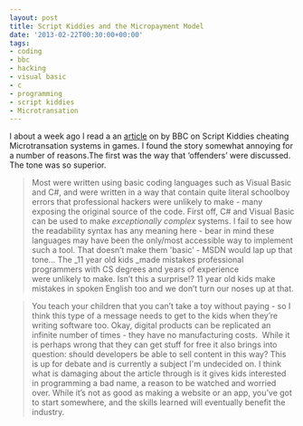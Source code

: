 ```yaml
---
layout: post
title: Script Kiddies and the Micropayment Model
date: '2013-02-22T00:30:00+00:00'
tags:
- coding
- bbc
- hacking
- visual basic
- c
- programming
- script kiddies
- Microtransation
---
```

I about a week ago I read a an [article](http://www.bbc.co.uk/news/technology-21371609) on by BBC on Script Kiddies cheating Microtransation systems in games. I found the story somewhat annoying for a number of reasons.The first was the way that ‘offenders’ were discussed. The tone was so superior.

> Most were written using basic coding languages such as Visual Basic and C#, and were written in a way that contain quite literal schoolboy errors that professional hackers were unlikely to make - many exposing the original source of the code.
First off, C# and Visual Basic can be used to make _exceptionally complex_ systems. I fail to see how the readability syntax has any meaning here - bear in mind these languages may have been the only/most accessible way to implement such a tool. That doesn’t make them 'basic’ - MSDN would lap up that tone…
The _11 year old kids _made mistakes professional programmers with CS degrees and years of experience were unlikely to make. Isn’t this a surprise!? 11 year old kids make mistakes in spoken English too and we don’t turn our noses up at that.

> You teach your children that you can’t take a toy without paying - so I think this type of a message needs to get to the kids when they’re writing software too.
Okay, digital products can be replicated an infinite number of times - they have no manufacturing costs.  While it is perhaps wrong that they can get stuff for free it also brings into question: should developers be able to sell content in this way? This is up for debate and is currently a subject I'm undecided on.
I think what is damaging about the article through is it gives kids interested in programming a bad name, a reason to be watched and worried over. While it’s not as good as making a website or an app, you’ve got to start somewhere, and the skills learned will eventually benefit the industry.
